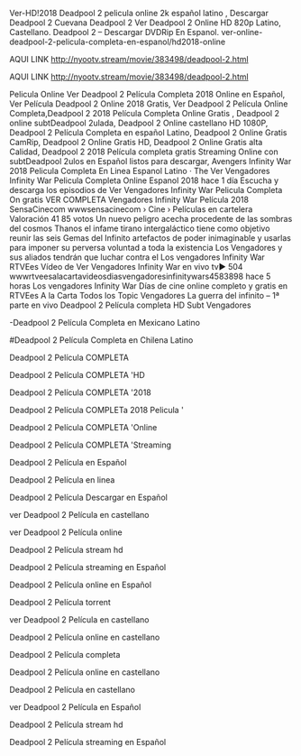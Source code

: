 Ver-HD!2018 Deadpool 2 pelicula online 2k español latino , Descargar Deadpool 2 Cuevana Deadpool 2 Ver Deadpool 2 Online HD 820p Latino, Castellano. Deadpool 2 – Descargar DVDRip En Espanol.
ver-online-deadpool-2-pelicula-completa-en-espanol/hd2018-online

AQUI LINK http://nyootv.stream/movie/383498/deadpool-2.html

AQUI LINK http://nyootv.stream/movie/383498/deadpool-2.html

Pelicula Online Ver Deadpool 2 Película Completa 2018 Online en Español, Ver Película Deadpool 2 Online 2018 Gratis, Ver Deadpool 2 Película Online Completa,Deadpool 2 2018 Película Completa Online Gratis , Deadpool 2 online subtDeadpool 2ulada, Deadpool 2 Online castellano HD 1080P, Deadpool 2 Película Completa en español Latino, Deadpool 2 Online Gratis CamRip, Deadpool 2 Online Gratis HD, Deadpool 2 Online Gratis alta Calidad, Deadpool 2 2018 Película completa gratis Streaming Online con subtDeadpool 2ulos en Español listos para descargar, Avengers Infinity War 2018 Pelicula Completa En Linea Espanol Latino · The Ver Vengadores Infinity War Pelicula Completa Online Espanol 2018 hace 1 día Escucha y descarga los episodios de Ver Vengadores Infinity War Pelicula Completa On gratis VER COMPLETA Vengadores Infinity War Película 2018 SensaCinecom wwwsensacinecom › Cine › Películas en cartelera Valoración 41 ‎85 votos Un nuevo peligro acecha procedente de las sombras del cosmos Thanos el infame tirano intergaláctico tiene como objetivo reunir las seis Gemas del Infinito artefactos de poder inimaginable y usarlas para imponer su perversa voluntad a toda la existencia Los Vengadores y sus aliados tendrán que luchar contra el Los vengadores Infinity War RTVEes Vídeo de Ver Vengadores Infinity War en vivo tv▶ 504 wwwrtveesalacartavideosdiasvengadoresinfinitywars4583898 hace 5 horas Los vengadores Infinity War Días de cine online completo y gratis en RTVEes A la Carta Todos los Topic Vengadores La guerra del infinito – 1ª parte en vivo Deadpool 2 Película completa HD Subt Vengadores

-Deadpool 2 Película Completa en Mexicano Latino

#Deadpool 2 Película Completa en Chilena Latino

Deadpool 2 Película COMPLETA

Deadpool 2 Película COMPLETA 'HD

Deadpool 2 Película COMPLETA '2018

Deadpool 2 Película COMPLETa 2018 Pelicula '

Deadpool 2 Película COMPLETA 'Online

Deadpool 2 Película COMPLETA 'Streaming

Deadpool 2 Película en Español

Deadpool 2 Película en linea

Deadpool 2 Película Descargar en Español

ver Deadpool 2 Película en castellano

ver Deadpool 2 Película online

Deadpool 2 Película stream hd

Deadpool 2 Película streaming en Español

Deadpool 2 Película online en Español

Deadpool 2 Película torrent

ver Deadpool 2 Película en castellano

Deadpool 2 Película online en castellano

Deadpool 2 Película completa

Deadpool 2 Película online en castellano

Deadpool 2 Película en castellano

ver Deadpool 2 Película en Español

Deadpool 2 Película stream hd

Deadpool 2 Película streaming en Español
